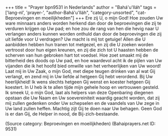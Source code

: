 +++
title = "Prayer bpn9531 in Nederlands"
author = "Bahá'u'lláh"
tags = ['lang-nl', 'prayer-', "author-Bahá'u'lláh", "category-unsorted", "cat-Beproevingen en moeilijkheden"]
+++
Ere zij U, o mijn God! Hoe zouden Uw ware minnaars anders worden herkend dan door de beproevingen die zij te verduren krijgen op Uw pad; en hoe zou de rang van hen die hevig naar U verlangen anders kunnen worden onthuld dan door de beproevingen die zij uit liefde voor U verdragen? Uw macht is mij tot getuige! Allen die U aanbidden hebben hun tranen tot metgezel, en zij die U zoeken worden vertroost door hun eigen kreunen, en zij die zich tot U haasten hebben de scherven van hun gebroken hart tot voedsel.
Hoe zoet smaakt mij de bitterheid des doods op Uw pad, en hoe waardevol acht ik de pijlen van Uw vijanden die ik het hoofd bied omwille van het verheerlijken van Uw woord! Laat mij in Uw Zaak, o mijn God, met diepe teugen drinken van al wat Gij verlangt, en zend mij in Uw liefde al hetgeen Gij hebt verordend. Bij Uw heerlijkheid! Ik wens slechts hetgeen Gij wenst en koester hetgeen Gij koestert. In U heb ik te allen tijde mijn gehele hoop en vertrouwen gesteld.
Ik smeek U, o mijn God, laat als helpers van deze Openbaring diegenen opstaan die Uw Naam en Uw soevereiniteit waardig geacht worden, dat zij mij zullen gedenken onder Uw schepselen en de vaandels van Uw zege in Uw land zullen heffen.
Machtig zijt Gij te doen naar Uw behagen. Geen God is er dan Gij, de Helper in nood, de Bij-zich-bestaande.

(Source category: Beproevingen en moeilijkheden)
(Bahaiprayers.net ID: 9531)
